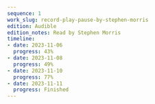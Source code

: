 ```yaml
---
sequence: 1
work_slug: record-play-pause-by-stephen-morris
edition: Audible
edition_notes: Read by Stephen Morris
timeline:
- date: 2023-11-06
  progress: 43%
- date: 2023-11-08
  progress: 49%
- date: 2023-11-10
  progress: 77%
- date: 2023-11-11
  progress: Finished
---
```


